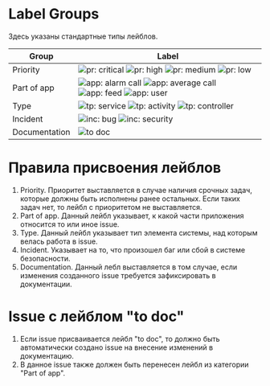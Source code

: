 # Label Groups

Здесь указаны стандартные типы лейблов.

Group | Label |
--- | ---
Priority | ![pr: critical](https://labl.es/svg?text=pr:%20critical&bgcolor=9F0000) ![pr: high](https://labl.es/svg?text=pr:%20high&bgcolor=E30303) ![pr: medium](https://labl.es/svg?text=pr:%20medium&bgcolor=ff6666) ![pr: low](https://labl.es/svg?text=pr:%20low&bgcolor=ffb3b3) 
Part of app | ![app: alarm call](https://labl.es/svg?text=app:%20alarm%20call&bgcolor=ffa64d) ![app: average call](https://labl.es/svg?text=app:%20average%20call&bgcolor=ffa64d) ![app: feed](https://labl.es/svg?text=app:%20feed&bgcolor=ffa64d) ![app: user](https://labl.es/svg?text=app:%20user&bgcolor=ffa64d)
Type | ![tp: service](https://labl.es/svg?text=tp:%20service&bgcolor=a8d49a) ![tp: activity](https://labl.es/svg?text=tp:%20activity&bgcolor=a8d49a) ![tp: controller](https://labl.es/svg?text=tp:%20controller&bgcolor=a8d49a)
Incident | ![inc: bug](https://labl.es/svg?text=inc:%20bug&bgcolor=fba4e4) ![inc: security](https://labl.es/svg?text=inc:%20security&bgcolor=fba4e4)
Documentation | ![to doc](https://labl.es/svg?text=to%20doc&bgcolor=ffdd00)

# Правила присвоения лейблов

1. Priority. Приоритет выставляется в случае наличия срочных задач, которые должны быть исполнены ранее остальных. Если таких задач нет, то лейбл с приоритетом не выставляется.
1. Part of app. Данный лейбл указывает, к какой части приложения относится то или иное issue.
1. Type. Данный лейбл указывает тип элемента системы, над которым велась работа в issue.
1. Incident. Указывает на то, что произошел баг или сбой в системе безопасности.
1. Documentation. Данный лебл выставляется в том случае, если изменения созданного issue требуется зафиксировать в документации.

# Issue с лейблом "to doc"

1. Если issue присваивается лейбл "to doc", то должно быть автоматически создано issue на внесение изменений в документацию.
1. В данное issue также должен быть перенесен лейбл из категории "Part of app".
